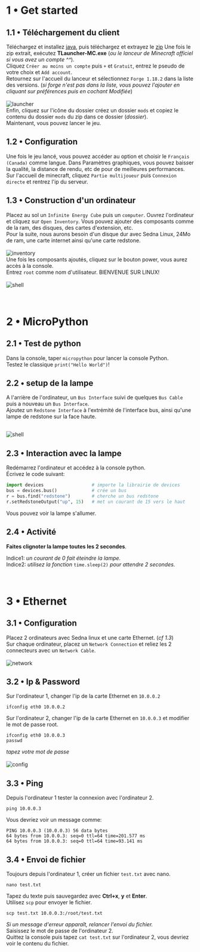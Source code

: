 # 1 • Get started

## 1.1 • Téléchargement du client

Téléchargez et installez [java](https://adoptium.net), puis téléchargez et extrayez le [zip](https://pf4.ddns.net/dl/mc.zip)
Une fois le zip extrait, exécutez **TLauncher-MC.exe** (*ou le lanceur de Minecraft officiel si vous avez un compte ^^*).<br>
Cliquez `Créer au moins un compte` puis `+` et `Gratuit`, entrez le pseudo de votre choix et `Add account`.<br>
Retournez sur l'accueil du lanceur et sélectionnez `Forge 1.18.2` dans la liste des versions. (*si forge n'est pas dans la liste, vous pouvez l'ajouter en cliquant sur préférences puis en cochant Modifiée*)<br>
<br>![launcher](https://elydre.github.io/img/launcher.png)<br>
Enfin, cliquez sur l'icône du dossier créez un dossier `mods` et copiez le contenu du dossier `mods` du zip dans ce dossier (*dossier*).<br>
Maintenant, vous pouvez lancer le jeu.<br>

## 1.2 • Configuration

Une fois le jeu lancé, vous pouvez accéder au option et choisir le `Français (Canada)` comme langue. Dans Paramètres graphiques, vous pouvez bais*s*er la qualité, la distance de rendu, etc de pour de meilleures performances.<br>
Sur l'accueil de minecraft, cliquez `Partie multijoueur` puis `Connexion directe` et rentrez l'ip du serveur.<br>

## 1.3 • Construction d'un ordinateur

Placez au sol un `Infinite Energy Cube` puis un `computer`.
Ouvrez l'ordinateur et cliquez sur `Open Inventory`. Vous pouvez ajouter des composants comme de la ram, des disques, des cartes d'extension, etc.<br>
Pour la suite, nous aurons besoin d'un disque dur avec Sedna Linux, 24Mo de ram, une carte internet ainsi qu'une carte redstone.<br>
<br>![inventory](https://elydre.github.io/img/inventory.png)<br>
Une fois les composants ajoutés, cliquez sur le bouton power, vous aurez accès à la console.<br>
Entrez `root` comme nom d'utilisateur. BIENVENUE SUR LINUX!<br>
<br>![shell](https://elydre.github.io/img/shell.png)<br><br><br>



# 2 • MicroPython

## 2.1 • Test de python

Dans la console, taper `micropython` pour lancer la console Python.<br>
Testez le classique `print("Hello World")`!<br>

## 2.2 • setup de la lampe

A l'arrière de l'ordinateur, un `Bus Interface` suivi de quelques `Bus Cable` puis a nouveau un `Bus Interface`.<br>
Ajoutez un `Redstone Interface` à l'extrémité de l'interface bus,
ainsi qu'une lampe de redstone sur la face haute.<br>

<br>![shell](https://elydre.github.io/img/redstone.png)<br>

## 2.3 • Interaction avec la lampe

Redémarrez l'ordinateur et accédez à la console python.<br>
Écrivez le code suivant:<br>

```py
import devices                  # importe la librairie de devices
bus = devices.bus()             # crée un bus
r = bus.find("redstone")        # cherche un bus redstone
r.setRedstoneOutput("up", 15)   # met un courant de 15 vers le haut
```

Vous pouvez voir la lampe s'allumer.<br>

## 2.4 • Activité

**Faites clignoter la lampe toutes les 2 secondes**.<br>

Indice1: *un courant de 0 fait éteindre la lampe.*<br>
Indice2: *utilisez la fonction* `time.sleep(2)` *pour attendre 2 secondes.*<br><br><br>



# 3 • Ethernet

## 3.1 • Configuration

Placez 2 ordinateurs avec Sedna linux et une carte Ethernet. (*cf 1.3*)<br>
Sur chaque ordinateur, placez un `Network Connection` et reliez les 2 connecteurs avec un `Network Cable`.<br>
<br>![network](https://elydre.github.io/img/eth_pass.png)<br>

## 3.2 • Ip & Password

Sur l'ordinateur 1, changer l'ip de la carte Ethernet en `10.0.0.2`

```shell
ifconfig eth0 10.0.0.2
```

Sur l'ordinateur 2, changer l'ip de la carte Ethernet en `10.0.0.3` et modifier le mot de passe root.<br>

```shell
ifconfig eth0 10.0.0.3
passwd
```

*tapez votre mot de passe*<br>
<br>![config](https://elydre.github.io/img/ip_conf.png)<br>

## 3.3 • Ping

Depuis l'ordinateur 1 tester la connexion avec l'ordinateur 2.<br>

```shell
ping 10.0.0.3
```

Vous devriez voir un message comme:<br>

```
PING 10.0.0.3 (10.0.0.3) 56 data bytes
64 bytes from 10.0.0.3: seq=0 ttl=64 time=201.577 ms
64 bytes from 10.0.0.3: seq=0 ttl=64 time=93.141 ms
```

## 3.4 • Envoi de fichier

Toujours depuis l'ordinateur 1, créer un fichier `test.txt` avec nano.<br>

```shell
nano test.txt
```

Tapez du texte puis sauvegardez avec **Ctrl+x**, **y** et **Enter**.<br>
Utilisez `scp` pour envoyer le fichier.<br>

```shell
scp test.txt 10.0.0.3:/root/test.txt
```

*Si un message d'erreur apparaît, relancer l'envoi du fichier.*<br>
Saisissez le mot de passe de l'ordinateur 2.<br>
Quittez la console puis tapez `cat test.txt` sur l'ordinateur 2, vous devriez voir le contenu du fichier.<br>
